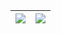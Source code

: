 | <a href="https://github.com/shuax">  <img align="center" src="https://github-readme-stats.vercel.app/api/top-langs/?username=shuax&layout=compact&langs_count=8&hide_border=true&role=OWNER,COLLABORATOR" /></a> | <a href="https://github.com/shuax">  <img align="center" src="https://github-readme-stats.vercel.app/api/?username=shuax&show_icons=true&count_private=true&hide_border=true&role=OWNER,COLLABORATOR" /></a> |
| ------------- | ------------- |
